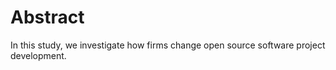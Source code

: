 # Abstract

In this study, we investigate how firms change open source software project development.
